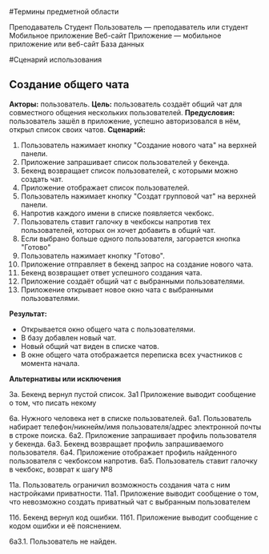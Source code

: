 #Термины предметной области

Преподаватель
Студент
Пользователь — преподаватель или студент
Мобильное приложение
Веб-сайт
Приложение — мобильное приложение или веб-сайт
База данных

#Сценарий использования
## Создание общего чата

**Акторы:** пользователь.
**Цель:** пользователь создаёт общий чат для совместного общения нескольких пользователей.
**Предусловия:** пользователь зашёл в приложение, успешно авторизовался в нём, открыл список своих чатов.
**Сценарий:**
1. Пользователь нажимает кнопку "Создание нового чата" на верхней панели.
2. Приложение запрашивает список пользователей у бекенда.
3. Бекенд возвращает список пользователей, с которыми можно создать чат.
4. Приложение отображает список пользователей.
5. Пользователь нажимает кнопку "Создат групповой чат" на верхней панели.
6. Напротив каждого имени в списке появляется чекбокс.
7. Пользователь ставит галочку в чекбоксы напротив тех пользователей, которых он хочет добавить в общий чат.
8. Если выбрано больше одного пользователя, загорается кнопка "Готово"
9. Пользователь нажимает кнопку "Готово".
10. Приложение отправляет в бекенд запрос на создание нового чата.
11. Бекенд возвращает ответ успешного создания чата.
12. Приложение создаёт общий чат с выбранными пользователями.
13. Приложение открывает новое окно чата с выбранными пользователями.

**Результат:**

- Открывается окно общего чата с пользователями.
- В базу добавлен новый чат.
- Новый общий чат виден в списке чатов.
- В окне общего чата отображается переписка всех участников с момента начала.

**Альтернативы или исключения**

3а. Бекенд вернул пустой список.
3а1 Приложение выводит сообщение о том, что писать некому

6а. Нужного человека нет в списке пользователей.
6а1. Пользователь набирает телефон/никнейм/имя пользователя/адрес электронной почты в строке поиска.
6а2. Приложение запрашивает профиль пользователя у бекенда.
6а3. Бекенд возвращает профиль запрашиваемого пользователя.
6а4. Приложение отображает профиль найденного пользователя с чекбоксом напротив.
6а5. Пользователь ставит галочку в чекбокс, возврат к шагу №8

11а. Пользователь ограничил возможность создания чата с ним настройками приватности.
11а1. Приложение выводит сообщение о том, что невозможно создать приватный чат с выбранным пользователем

11б. Бекенд вернул код ошибки.
11б1. Приложение выводит сообщение с кодом ошибки и её пояснением.

6а3.1. Пользователь не найден.